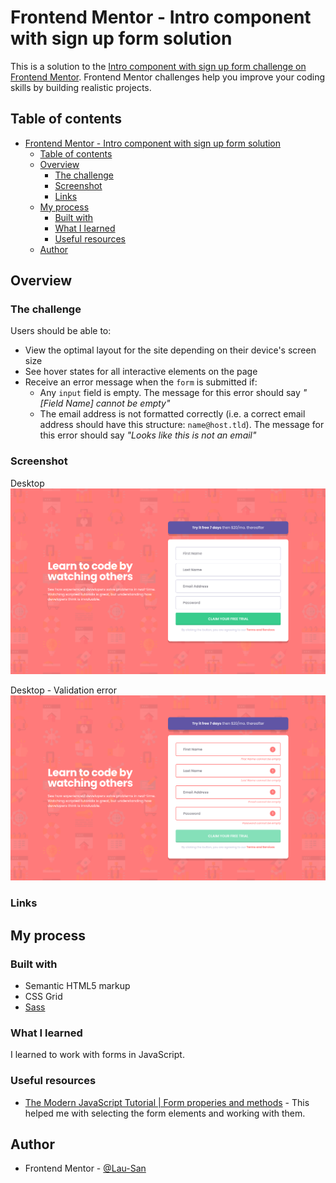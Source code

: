 # Frontend Mentor - Intro component with sign up form solution

This is a solution to the [Intro component with sign up form challenge on Frontend Mentor](https://www.frontendmentor.io/challenges/intro-component-with-signup-form-5cf91bd49edda32581d28fd1). Frontend Mentor challenges help you improve your coding skills by building realistic projects.

## Table of contents

- [Frontend Mentor - Intro component with sign up form solution](#frontend-mentor---intro-component-with-sign-up-form-solution)
  - [Table of contents](#table-of-contents)
  - [Overview](#overview)
    - [The challenge](#the-challenge)
    - [Screenshot](#screenshot)
    - [Links](#links)
  - [My process](#my-process)
    - [Built with](#built-with)
    - [What I learned](#what-i-learned)
    - [Useful resources](#useful-resources)
  - [Author](#author)

## Overview

### The challenge

Users should be able to:

-   View the optimal layout for the site depending on their device's screen size
-   See hover states for all interactive elements on the page
-   Receive an error message when the `form` is submitted if:
    -   Any `input` field is empty. The message for this error should say _"[Field Name] cannot be empty"_
    -   The email address is not formatted correctly (i.e. a correct email address should have this structure: `name@host.tld`). The message for this error should say _"Looks like this is not an email"_

### Screenshot

Desktop
![](/screenshots/desktop.png)

Desktop - Validation error
![](/screenshots/desktop-error.png)

### Links

<!-- TODO Solution URL -->
<!-- - Solution URL: [Add solution URL here](https://your-solution-url.com) -->
<!-- TODO Live Site URL -->
<!-- - Live Site URL: [GitHub Pages](https://your-live-site-url.com) -->

## My process

### Built with

-   Semantic HTML5 markup
-   CSS Grid
-   [Sass](https://sass-lang.com)

### What I learned

I learned to work with forms in JavaScript.

### Useful resources

-   [The Modern JavaScript Tutorial | Form properies and methods](https://javascript.info/form-elements) - This helped me with selecting the form elements and working with them.

## Author

-   Frontend Mentor - [@Lau-San](https://www.frontendmentor.io/profile/Lau-San)
